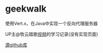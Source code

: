 # geekwalk

使用Vert.x，在Java中实现一个反向代理服务器

UP主@牧云踏歌[视频](https://www.bilibili.com/video/BV1B64y1y7t1?spm_id_from=333.999.0.0)的学习记录(没有实现页面)

[源github库](https://github.com/aruis/geekwalk)
